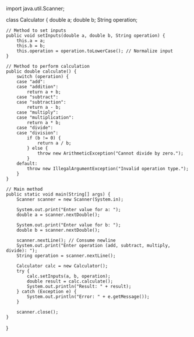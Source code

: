 import java.util.Scanner;

class Calculator {
	double a;
	double b;
	String operation;

	// Method to set inputs
	public void setInputs(double a, double b, String operation) {
		this.a = a;
		this.b = b;
		this.operation = operation.toLowerCase(); // Normalize input
	}

	// Method to perform calculation
	public double calculate() {
		switch (operation) {
		case "add":
		case "addition":
			return a + b;
		case "subtract":
		case "subtraction":
			return a - b;
		case "multiply":
		case "multiplication":
			return a * b;
		case "divide":
		case "division":
			if (b != 0) {
				return a / b;
			} else {
				throw new ArithmeticException("Cannot divide by zero.");
			}
		default:
			throw new IllegalArgumentException("Invalid operation type.");
		}
	}

	// Main method
	public static void main(String[] args) {
		Scanner scanner = new Scanner(System.in);

		System.out.print("Enter value for a: ");
		double a = scanner.nextDouble();

		System.out.print("Enter value for b: ");
		double b = scanner.nextDouble();

		scanner.nextLine(); // Consume newline
		System.out.print("Enter operation (add, subtract, multiply, divide): ");
		String operation = scanner.nextLine();

		Calculator calc = new Calculator();
		try {
			calc.setInputs(a, b, operation);
			double result = calc.calculate();
			System.out.println("Result: " + result);
		} catch (Exception e) {
			System.out.println("Error: " + e.getMessage());
		}

		scanner.close();
	}
}
